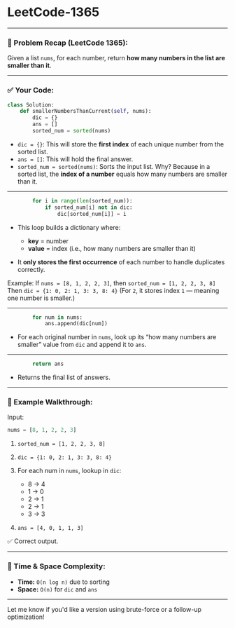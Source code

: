 ﻿# LeetCode-1365


---

### 📌 Problem Recap (LeetCode 1365):

Given a list `nums`, for each number, return **how many numbers in the list are smaller than it**.

---

### ✅ Your Code:

```python
class Solution:
    def smallerNumbersThanCurrent(self, nums):
        dic = {}
        ans = []
        sorted_num = sorted(nums)
```

* `dic = {}`: This will store the **first index** of each unique number from the sorted list.
* `ans = []`: This will hold the final answer.
* `sorted_num = sorted(nums)`: Sorts the input list. Why? Because in a sorted list, the **index of a number** equals how many numbers are smaller than it.

---

```python
        for i in range(len(sorted_num)):
            if sorted_num[i] not in dic:
                dic[sorted_num[i]] = i
```

* This loop builds a dictionary where:

  * **key** = number
  * **value** = index (i.e., how many numbers are smaller than it)
* It **only stores the first occurrence** of each number to handle duplicates correctly.

Example:
If `nums = [8, 1, 2, 2, 3]`, then
`sorted_num = [1, 2, 2, 3, 8]`
Then `dic = {1: 0, 2: 1, 3: 3, 8: 4}`
(For `2`, it stores index `1` — meaning one number is smaller.)

---

```python
        for num in nums:
            ans.append(dic[num])
```

* For each original number in `nums`, look up its “how many numbers are smaller” value from `dic` and append it to `ans`.

---

```python
        return ans
```

* Returns the final list of answers.

---

### 🧠 Example Walkthrough:

Input:

```python
nums = [8, 1, 2, 2, 3]
```

1. `sorted_num = [1, 2, 2, 3, 8]`
2. `dic = {1: 0, 2: 1, 3: 3, 8: 4}`
3. For each num in `nums`, lookup in `dic`:

   * 8 → 4
   * 1 → 0
   * 2 → 1
   * 2 → 1
   * 3 → 3
4. `ans = [4, 0, 1, 1, 3]`

✅ Correct output.

---

### 🔄 Time & Space Complexity:

* **Time:** `O(n log n)` due to sorting
* **Space:** `O(n)` for `dic` and `ans`

---

Let me know if you'd like a version using brute-force or a follow-up optimization!

